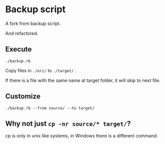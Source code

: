 # Backup script

A fork from backup script.

And refactored.

## Execute

    ./backup.rb

Copy files in `./ori/` to `./target/` .

If there is a file with the same name at target folder, it will skip to next file.

## Customize

    ./backup.rb --from source/ --to target/

## Why not just `cp -nr source/* target/`?

cp is only in unix like systems, in Windows there is a different command.

